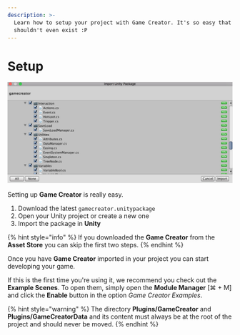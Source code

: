 ```yaml
---
description: >-
  Learn how to setup your project with Game Creator. It's so easy that this page
  shouldn't even exist :P
---
```


# Setup

![](../.gitbook/assets/import%20%281%29.jpg)

Setting up **Game Creator** is really easy.

1. Download the latest `gamecreator.unitypackage`
2. Open your Unity project or create a new one
3. Import the package in **Unity**

{% hint style="info" %}
If you downloaded the **Game Creator** from the **Asset Store** you can skip the first two steps.
{% endhint %}

Once you have **Game Creator** imported in your project you can start developing your game. 

If this is the first time you're using it, we recommend you check out the **Example Scenes**. To open them, simply open the **Module Manager** \[⌘ + M\] and click the **Enable** button in the option _Game Creator Examples_.

{% hint style="warning" %}
The directory **Plugins/GameCreator** and **Plugins/GameCreatorData** and its content must always be at the root of the project and should never be moved.
{% endhint %}

